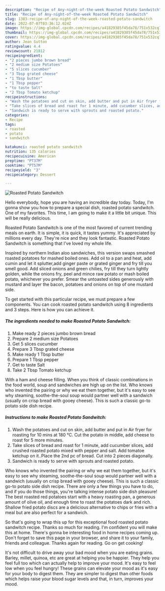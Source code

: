 ```yaml
---
description: "Recipe of Any-night-of-the-week Roasted Potato Sandwitch"
title: "Recipe of Any-night-of-the-week Roasted Potato Sandwitch"
slug: 1383-recipe-of-any-night-of-the-week-roasted-potato-sandwitch
date: 2022-07-07T03:36:12.024Z
image: https://img-global.cpcdn.com/recipes/a41829385f45da78/751x532cq70/roasted-potato-sandwitch-recipe-main-photo.jpg
thumbnail: https://img-global.cpcdn.com/recipes/a41829385f45da78/751x532cq70/roasted-potato-sandwitch-recipe-main-photo.jpg
cover: https://img-global.cpcdn.com/recipes/a41829385f45da78/751x532cq70/roasted-potato-sandwitch-recipe-main-photo.jpg
author: Jean Sutton
ratingvalue: 4.4
reviewcount: 21812
recipeingredient:
- "2 pieces jumbo brown bread"
- "2 medium size Potatoes"
- "5 slices cucumber"
- "3 Tbsp grated cheese"
- "1 Tbsp butter"
- "1 Tbsp pepper"
- "to taste Salt"
- "2 Tbsp Tomato ketchup"
recipeinstructions:
- "Wash the potatoes and cut on skin, add butter and put in Air fryer for roasting for 10 mins at 180 ℃. Cut the potato in middle, add cheese to roast for 5 more minutes."
- "Take slices of bread and roast for 1 minute, add cucumber slices, add crushed roasted potato mixed with pepper and salt. Add tomatoe ketchup on it..Place the 2nd pc of bread. Cut into 2 pieces diagonally."
- "Sandwich is ready to serve with sprouts and roasted potato."
categories:
- Recipe
tags:
- roasted
- potato
- sandwitch

katakunci: roasted potato sandwitch 
nutrition: 135 calories
recipecuisine: American
preptime: "PT37M"
cooktime: "PT57M"
recipeyield: "3"
recipecategory: Dessert

---
```



![Roasted Potato Sandwitch](https://img-global.cpcdn.com/recipes/a41829385f45da78/751x532cq70/roasted-potato-sandwitch-recipe-main-photo.jpg)

Hello everybody, hope you are having an incredible day today. Today, I'm gonna show you how to prepare a special dish, roasted potato sandwitch. One of my favorites. This time, I am going to make it a little bit unique. This will be really delicious.

Roasted Potato Sandwitch is one of the most favored of current trending meals on earth. It is simple, it is quick, it tastes yummy. It's appreciated by millions every day. They're nice and they look fantastic. Roasted Potato Sandwitch is something that I've loved my whole life.

Inspired by northern Indian aloo sandwiches, this version swaps smashed roasted potatoes for mashed boiled ones. Add oil to a pan and heat, add cumin and let it splutter,add ginger paste or grated ginger and fry till you smell good. Add sliced onions and green chilies, fry till they turn lightly golden, while the onions fry, peel and mince raw potato or mash boiled potato, whichever you prefer. Smear the untoasted sides generously with mustard and layer the bacon, potatoes and onions on top of one mustard side.


To get started with this particular recipe, we must prepare a few components. You can cook roasted potato sandwitch using 8 ingredients and 3 steps. Here is how you can achieve it.

<!--inarticleads1-->

##### The ingredients needed to make Roasted Potato Sandwitch:

1. Make ready 2 pieces jumbo brown bread
1. Prepare 2 medium size Potatoes
1. Get 5 slices cucumber
1. Prepare 3 Tbsp grated cheese
1. Make ready 1 Tbsp butter
1. Prepare 1 Tbsp pepper
1. Get to taste Salt
1. Take 2 Tbsp Tomato ketchup


With a ham and cheese filling. When you think of classic combinations in the food world, soup and sandwiches are high up on the list. Who knows who invented the pairing or why we eat them together, but it&#39;s easy to see why steaming, soothe-the-soul soup would partner well with a sandwich (usually on crisp bread with gooey cheese). This is such a classic go-to potato side dish recipe. 

<!--inarticleads2-->

##### Instructions to make Roasted Potato Sandwitch:

1. Wash the potatoes and cut on skin, add butter and put in Air fryer for roasting for 10 mins at 180 ℃. Cut the potato in middle, add cheese to roast for 5 more minutes.
1. Take slices of bread and roast for 1 minute, add cucumber slices, add crushed roasted potato mixed with pepper and salt. Add tomatoe ketchup on it..Place the 2nd pc of bread. Cut into 2 pieces diagonally.
1. Sandwich is ready to serve with sprouts and roasted potato.


Who knows who invented the pairing or why we eat them together, but it&#39;s easy to see why steaming, soothe-the-soul soup would partner well with a sandwich (usually on crisp bread with gooey cheese). This is such a classic go-to potato side dish recipe. There are only a few things you have to do, and if you do those things, you&#39;re talking intense potato side dish pleasure! The best roasted red potatoes start with a heavy roasting pan, a generous amount of olive oil, and enough time to roast the potatoes dark and rich. Shallow fried potato discs are a delicious alternative to chips or fries with a meal but are also perfect for a sandwich. 

So that's going to wrap this up for this exceptional food roasted potato sandwitch recipe. Thanks so much for reading. I'm confident you will make this at home. There's gonna be interesting food in home recipes coming up. Don't forget to save this page in your browser, and share it to your family, friends and colleague. Thanks again for reading. Go on get cooking!

It's not difficult to drive away your bad mood when you are eating grains. Barley, millet, quinoa, etc are great at helping you be happier. They help you feel full too which can actually help to improve your mood. It's easy to feel low when you feel hungry! These grains can elevate your mood as it's easy for your body to digest them. They are simpler to digest than other foods which helps raise your blood sugar levels and that, in turn, improves your mood.
